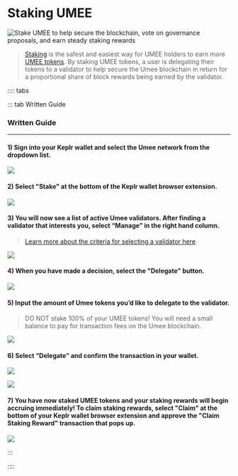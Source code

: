 # Staking UMEE

![Stake UMEE to help secure the blockchain, vote on governance proposals, and earn steady staking rewards](/bg/why-stake.png)

> [Staking](/learn-the-basics/staking-basics/what-is-staking) is the safest and easiest way for UMEE holders to earn more [UMEE tokens](/overview/umee-token). By staking UMEE tokens, a user is delegating their tokens to a validator to help secure the Umee blockchain in return for a proportional share of block rewards being earned by the validator.

:::: tabs

::: tab Written Guide

### Written Guide

****

#### 1) Sign into your Keplr wallet and select the Umee network from the dropdown list.

![](/bg/change-network.gif)

#### 2) Select "Stake" at the bottom of the Keplr wallet browser extension.

![](/bg/stake-umee-2.png)


#### 3) You will now see a list of active Umee validators. After finding a validator that interests you, select “Manage” in the right hand column.

> [Learn more about the criteria for selecting a validator here](/users/staking-umee/selecting-validator).

![](/bg/stake-umee-5.png)

#### 4) When you have made a decision, select the "Delegate" button.

![](/bg/stake-umee-6.png)

#### 5) Input the amount of Umee tokens you’d like to delegate to the validator.

> DO NOT stake 100% of your UMEE tokens! You will need a small balance to pay for transaction fees on the Umee blockchain.

![](/bg/stake-umee-7.png)

#### 6) Select “Delegate” and confirm the transaction in your wallet.

![](/bg/stake-umee-8.png)

![](/bg/stake-umee-9.png)

#### 7) You have now staked UMEE tokens and your staking rewards will begin accruing immediately! To claim staking rewards, select "Claim" at the bottom of your Keplr wallet browser extension and approve the "Claim Staking Reward" transaction that pops up.

![](/bg/claim-stake-2.png)

:::

::::